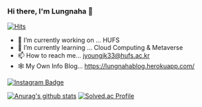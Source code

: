 ### Hi there, I'm Lungnaha 👋    
[![Hits](https://hits.seeyoufarm.com/api/count/incr/badge.svg?url=https%3A%2F%2Fgithub.com%2Flungnahahd&count_bg=%2379C83D&title_bg=%23555555&icon=&icon_color=%23E7E7E7&title=hits&edge_flat=false)](https://hits.seeyoufarm.com)


- 🔭 I’m currently working on ... HUFS
- 🌱 I’m currently learning ... Cloud Computing & Metaverse
- 📫 How to reach me... jyoungjk33@hufs.ac.kr
- 🕸️ My Own Info Blog... https://lungnahablog.herokuapp.com/

[![Instagram Badge](https://img.shields.io/badge/Instagram-E4405F?logo=Instagram&logoColor=white&link=https://www.instagram.com/lungnaha_coding)](https://www.instagram.com/lungnaha_coding)


[![Anurag's github stats](https://github-readme-stats.vercel.app/api?username=lungnahahd)](https://github.com/anuraghazra/github-readme-stats)
[![Solved.ac Profile](http://mazassumnida.wtf/api/v2/generate_badge?boj=jyoungjk33)](https://solved.ac/jyoungjk33/)



